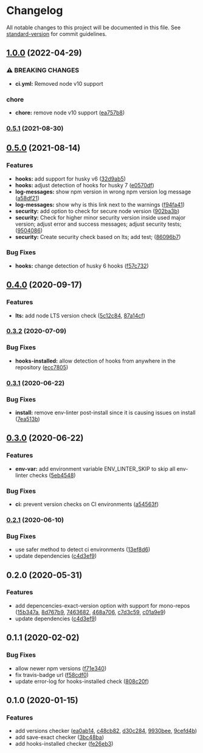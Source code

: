 # Changelog

All notable changes to this project will be documented in this file. See [standard-version](https://github.com/conventional-changelog/standard-version) for commit guidelines.

## [1.0.0](https://github.com/merkle-open/env-linter/compare/v0.5.1...v1.0.0) (2022-04-29)


### ⚠ BREAKING CHANGES

* **ci.yml:** Removed node v10 support

### chore

* **chore:** remove node v10 support ([ea757b8](https://github.com/merkle-open/env-linter/commit/ea757b8c598efb607624a8111ee9e31a44f78908))

### [0.5.1](https://github.com/merkle-open/env-linter/compare/v0.5.0...v0.5.1) (2021-08-30)

## [0.5.0](https://github.com/merkle-open/env-linter/compare/v0.4.0...v0.5.0) (2021-08-14)

### Features

- **hooks:** add support for husky v6 ([32d9ab5](https://github.com/merkle-open/env-linter/commit/32d9ab541db7228b01f3477c2454a424c1bedcf1))
- **hooks:** adjust detection of hooks for husky 7 ([e0570df](https://github.com/merkle-open/env-linter/commit/e0570dfd44a4582f850b067847813f12984c4f4e))
- **log-messages:** show npm version in wrong npm version log message ([a58df21](https://github.com/merkle-open/env-linter/commit/a58df2176adc86d5d4cfcebb2146311d2fee42da))
- **log-messages:** show why is this link next to the warnings ([f94fa41](https://github.com/merkle-open/env-linter/commit/f94fa4194951f3a1ec004fbd69aad6b792ce32e1))
- **security:** add option to check for secure node version ([902ba3b](https://github.com/merkle-open/env-linter/commit/902ba3b31aa59eceedf755084ee598434a4d8106))
- **security:** Check for higher minor security version inside used major version; adjust error and success messages; adjust security tests; ([9504086](https://github.com/merkle-open/env-linter/commit/95040865f43a9eb71401efcd0099a23aac0d1af6))
- **security:** Create security check based on lts; add test; ([86096b7](https://github.com/merkle-open/env-linter/commit/86096b7d7150bd49fe1f2ce5e42bded58dde792a))

### Bug Fixes

- **hooks:** change detection of husky 6 hooks ([f57c732](https://github.com/merkle-open/env-linter/commit/f57c732ebf978aa49e708d290286322a0f41251c))

## [0.4.0](https://github.com/merkle-open/env-linter/compare/v0.2.1...v0.4.0) (2020-09-17)

### Features

- **lts:** add node LTS version check ([5c12c84](https://github.com/merkle-open/env-linter/commit/5c12c8401e6ad773fed95f6b5f472a4d7c07a36a), [87a14cf](https://github.com/merkle-open/env-linter/commit/87a14cf400772556b27d32c9f5b5b6706c371331))

### [0.3.2](https://github.com/merkle-open/env-linter/compare/v0.2.1...v0.3.2) (2020-07-09)

### Bug Fixes

- **hooks-installed:** allow detection of hooks from anywhere in the repository ([ecc7805](https://github.com/merkle-open/env-linter/commit/ecc780559ac462b499ad17146a9a50ed50f72f06))

### [0.3.1](https://github.com/merkle-open/env-linter/compare/v0.2.1...v0.3.1) (2020-06-22)

### Bug Fixes

- **install:** remove env-linter post-install since it is causing issues on install ([7ea513b](https://github.com/merkle-open/env-linter/commit/7ea513bcb0d4ae27ec6675b95cd97431ae65bc91))

## [0.3.0](https://github.com/merkle-open/env-linter/compare/v0.2.1...v0.3.0) (2020-06-22)

### Features

- **env-var:** add environment variable ENV_LINTER_SKIP to skip all env-linter checks ([5eb4548](https://github.com/merkle-open/env-linter/commit/5eb4548a26e4e705b7087c8141ea7acbe0ac399a))

### Bug Fixes

- **ci:** prevent version checks on CI environments ([a54563f](https://github.com/merkle-open/env-linter/commit/a54563f44cd5ad3f02d0b9d9fe3825fa423e32c9))

### [0.2.1](https://github.com/merkle-open/env-linter/compare/v0.2.0...v0.2.1) (2020-06-10)

### Bug Fixes

- use safer method to detect ci environments ([13ef8d6](https://github.com/merkle-open/env-linter/commit/13ef8d6ebd9943392d4e6b428dd7bcd794c82c86))
- update dependencies ([c4d3ef9](https://github.com/merkle-open/env-linter/commit/9743b87f5a9d78385a34e3d26a6bb34173483d51))

## 0.2.0 (2020-05-31)

### Features

- add depencencies-exact-version option with support for mono-repos ([15b347a](https://github.com/merkle-open/env-linter/commit/15b347a8632b5657d4ef4fa80675d7fcc4038514), [8d767b9](https://github.com/merkle-open/env-linter/commit/8d767b91858259e94ea4f6daccba7dac5cf01143), [7463682](https://github.com/merkle-open/env-linter/commit/7463682abbbbf6b0856565c2dbd27917ac8e7743), [468a706](https://github.com/merkle-open/env-linter/commit/468a7064d3a1b1110626f01cffe11d221afb383f), [c7d3c59](https://github.com/merkle-open/env-linter/commit/c7d3c59d24aebf7c3029f48d8cb4ceb9f73832e5), [c01a9e9](https://github.com/merkle-open/env-linter/commit/c01a9e98a8e84acd32c8f74bb6785bcac89f3ce7))
- update dependencies ([c4d3ef9](https://github.com/merkle-open/env-linter/commit/c4d3ef9da9fd5432d439549af5c81760c892b388))

## 0.1.1 (2020-02-02)

### Bug Fixes

- allow newer npm versions ([f71e340](https://github.com/merkle-open/env-linter/commit/f71e340b50d1731b6c37fdb0ae1c4bd8d23ff68e))
- fix travis-badge url ([f58cdf0](https://github.com/merkle-open/env-linter/commit/f58cdf038cff9cb90e83e959d4342c857f15321f))
- update error-log for hooks-installed check ([808c20f](https://github.com/merkle-open/env-linter/commit/808c20fe7a3f3710cdd1f8f110dc8af0f92b5cc0))

## 0.1.0 (2020-01-15)

### Features

- add versions checker ([ea0ab14](https://github.com/merkle-open/env-linter/commit/ea0ab146a6824fd59ed121302852391ccc6c615d), [c48cb82](https://github.com/merkle-open/env-linter/commit/c48cb82e03b3b833407f415328bae9d12a39a57c), [d30c284](https://github.com/merkle-open/env-linter/commit/d30c28432ac946bafb37cbc8339959d8c87e9e8e), [9930bee](https://github.com/merkle-open/env-linter/commit/9930beed4250770b322a05adcc33f7a4711a0d0c), [9cefd4b](https://github.com/merkle-open/env-linter/commit/9cefd4bfdfd6f0721e63140ec11165d5bcb1e931))
- add save-exact checker ([3bc48ba](https://github.com/merkle-open/env-linter/commit/3bc48badc459fc55eb71251f228fabbcd82b1eef))
- add hooks-installed checker ([fe26eb3](https://github.com/merkle-open/env-linter/commit/fe26eb3d8b9106502417eb1d5cd5905efe6dd369))
